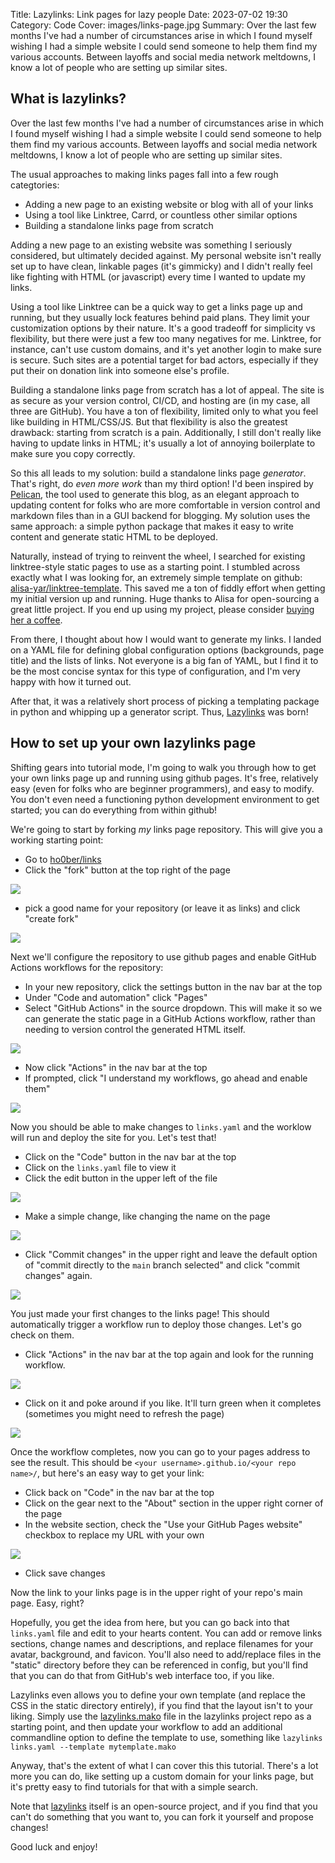 Title: Lazylinks: Link pages for lazy people
Date: 2023-07-02 19:30
Category: Code
Cover: images/links-page.jpg
Summary: Over the last few months I've had a number of circumstances arise in which I found myself wishing I had a simple website I could send someone to help them find my various accounts. Between layoffs and social media network meltdowns, I know a lot of people who are setting up similar sites.

## What is lazylinks?
Over the last few months I've had a number of circumstances arise in which I found myself wishing I had a simple website I could send someone to help them find my various accounts. Between layoffs and social media network meltdowns, I know a lot of people who are setting up similar sites.

The usual approaches to making links pages fall into a few rough categtories:

* Adding a new page to an existing website or blog with all of your links
* Using a tool like Linktree, Carrd, or countless other similar options
* Building a standalone links page from scratch
  
Adding a new page to an existing website was something I seriously considered, but ultimately decided against. My personal website isn't really set up to have clean, linkable pages (it's gimmicky) and I didn't really feel like fighting with HTML (or javascript) every time I wanted to update my links.

Using a tool like Linktree can be a quick way to get a links page up and running, but they usually lock features behind paid plans. They limit your customization options by their nature. It's a good tradeoff for simplicity vs flexibility, but there were just a few too many negatives for me. Linktree, for instance, can't use custom domains, and it's yet another login to make sure is secure. Such sites are a potential target for bad actors, especially if they put their on donation link into someone else's profile.

Building a standalone links page from scratch has a lot of appeal. The site is as secure as your version control, CI/CD, and hosting are (in my case, all three are GitHub). You have a ton of flexibility, limited only to what you feel like building in HTML/CSS/JS. But that flexibility is also the greatest drawback: starting from scratch is a pain. Additionally, I still don't really like having to update links in HTML; it's usually a lot of annoying boilerplate to make sure you copy correctly.

So this all leads to my solution: build a standalone links page *generator*. That's right, do _even more work_  than my third option! I'd been inspired by [Pelican](https://getpelican.com), the tool used to generate this blog, as an elegant approach to updating content for folks who are more comfortable in version control and markdown files than in a GUI backend for blogging. My solution uses the same approach: a simple python package that makes it easy to write content and generate static HTML to be deployed.

Naturally, instead of trying to reinvent the wheel, I searched for existing linktree-style static pages to use as a starting point. I stumbled across exactly what I was looking for, an extremely simple template on github: [alisa-yar/linktree-template](https://github.com/alisa-yar/linktree-template/). This saved me a ton of fiddly effort when getting my initial version up and running. Huge thanks to Alisa for open-sourcing a great little project. If you end up using my project, please consider [buying her a coffee](https://www.buymeacoffee.com/alisa.algo).

From there, I thought about how I would want to generate my links. I landed on a YAML file for defining global configuration options (backgrounds, page title) and the lists of links. Not everyone is a big fan of YAML, but I find it to be the most concise syntax for this type of configuration, and I'm very happy with how it turned out.

After that, it was a relatively short process of picking a templating package in python and whipping up a generator script. Thus, [Lazylinks](https://github.com/ho0ber/lazylinks) was born!

## How to set up your own lazylinks page

Shifting gears into tutorial mode, I'm going to walk you through how to get your own links page up and running using github pages. It's free, relatively easy (even for folks who are beginner programmers), and easy to modify. You don't even need a functioning python development environment to get started; you can do everything from within github!

We're going to start by forking _my_ links page repository. This will give you a working starting point:

* Go to [ho0ber/links](https://github.com/ho0ber/links)
* Click the "fork" button at the top right of the page
  
<div class="center"><img src="images/fork.jpg" class="inline" /></div>

* pick a good name for your repository (or leave it as links) and click "create fork"

<div class="center"><img src="images/create-new-fork.jpg" class="inline" /></div>

Next we'll configure the repository to use github pages and enable GitHub Actions workflows for the repository:

* In your new repository, click the settings button in the nav bar at the top
* Under "Code and automation" click "Pages"
* Select "GitHub Actions" in the source dropdown. This will make it so we can generate the static page in a GitHub Actions workflow, rather than needing to version control the generated HTML itself.

<div class="center"><img src="images/pages-settings-dropdown.jpg" class="inline" /></div>

* Now click "Actions" in the nav bar at the top
* If prompted, click "I understand my workflows, go ahead and enable them"
<div class="center"><img src="images/workflows-warning.jpg" class="inline" /></div>


Now you should be able to make changes to `links.yaml` and the worklow will run and deploy the site for you. Let's test that!

* Click on the "Code" button in the nav bar at the top
* Click on the `links.yaml` file to view it
* Click the edit button in the upper left of the file

<div class="center"><img src="images/edit.jpg" class="inline" /></div>

* Make a simple change, like changing the name on the page

<div class="center"><img src="images/edit-file.jpg" class="inline" /></div>

* Click "Commit changes" in the upper right and leave the default option of "commit directly to the `main` branch selected" and click "commit changes" again.

<div class="center"><img src="images/commit-popup.png" class="inline" /></div>

You just made your first changes to the links page! This should automatically trigger a workflow run to deploy those changes. Let's go check on them.

* Click "Actions" in the nav bar at the top again and look for the running workflow.

<div class="center"><img src="images/workflow-running.png" class="inline" /></div>

* Click on it and poke around if you like. It'll turn green when it completes (sometimes you might need to refresh the page)

<div class="center"><img src="images/workflow-done.png" class="inline" /></div>

Once the workflow completes, now you can go to your pages address to see the result. This should be `<your username>.github.io/<your repo name>/`, but here's an easy way to get your link:

* Click back on "Code" in the nav bar at the top
* Click on the gear next to the "About" section in the upper right corner of the page
* In the website section, check the "Use your GitHub Pages website" checkbox to replace my URL with your own

<div class="center"><img src="images/update-about.png" class="inline" /></div>

* Click save changes

Now the link to your links page is in the upper right of your repo's main page. Easy, right?

Hopefully, you get the idea from here, but you can go back into that `links.yaml` file and edit to your hearts content. You can add or remove links sections, change names and descriptions, and replace filenames for your avatar, background, and favicon. You'll also need to add/replace files in the "static" directory before they can be referenced in config, but you'll find that you can do that from GitHub's web interface too, if you like.

Lazylinks even allows you to define your own template (and replace the CSS in the static directory entirely), if you find that the layout isn't to your liking. Simply use the [lazylinks.mako](https://github.com/ho0ber/lazylinks/blob/main/lazylinks/lazylinks.mako) file in the lazylinks project repo as a starting point, and then update your workflow to add an additional commandline option to define the template to use, something like `lazylinks links.yaml --template mytemplate.mako`

Anyway, that's the extent of what I can cover this this tutorial. There's a lot more you can do, like setting up a custom domain for your links page, but it's pretty easy to find tutorials for that with a simple search.

Note that [lazylinks](https://github.com/ho0ber/lazylinks) itself is an open-source project, and if you find that you can't do something that you want to, you can fork it yourself and propose changes!

Good luck and enjoy!
